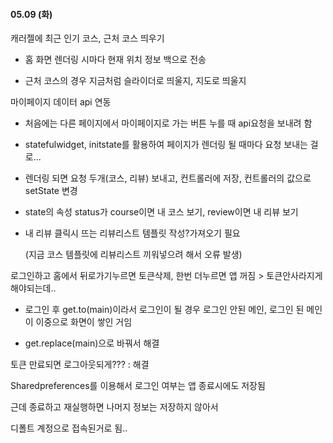#### 05.09 (화)

캐러젤에 최근 인기 코스, 근처 코스 띄우기

- 홈 화면 렌더링 시마다 현재 위치 정보 백으로 전송

- 근처 코스의 경우 지금처럼 슬라이더로 띄울지, 지도로 띄울지



마이페이지 데이터 api 연동

- 처음에는 다른 페이지에서 마이페이지로 가는 버튼 누를 때 api요청을 보내려 함

- statefulwidget, initstate를 활용하여 페이지가 렌더링 될 때마다 요청 보내는 걸로...

- 렌더링 되면 요청 두개(코스, 리뷰) 보내고, 컨트롤러에 저장, 컨트롤러의 값으로 setState 변경

- state의 속성 status가 course이면 내 코스 보기, review이면 내 리뷰 보기

- 내 리뷰 클릭시 뜨는 리뷰리스트 템플릿 작성?가져오기 필요
  
  (지금 코스 템플릿에 리뷰리스트 끼워넣으려 해서 오류 발생)



로그인하고 홈에서 뒤로가기누르면 토큰삭제, 한번 더누르면 앱 꺼짐 > 토큰안사라지게 해야되는데..

- 로그인 후 get.to(main)이라서 로그인이 될 경우 로그인 안된 메인, 로그인 된 메인이 이중으로 화면이 쌓인 거임

- get.replace(main)으로 바꿔서 해결



토큰 만료되면 로그아웃되게??? : 해결



Sharedpreferences를 이용해서 로그인 여부는 앱 종료시에도 저장됨

근데 종료하고 재실행하면 나머지 정보는 저장하지 않아서

디폴트 계정으로 접속된거로 됨..


